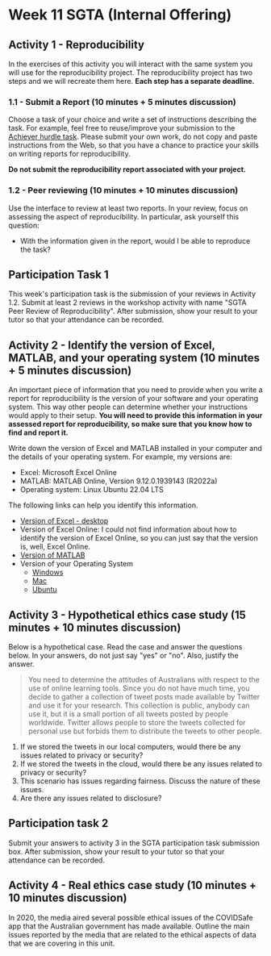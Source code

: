 # Week 11 SGTA (Internal Offering)

## Activity 1 - Reproducibility

In the exercises of this activity you will interact with the same system you will use for the reproducibility project. The reproducibility project has two steps and we will recreate them here. **Each step has a separate deadline.**

### 1.1 - Submit a Report (10 minutes + 5 minutes discussion)

Choose a task of your choice and write a set of instructions describing the task. For example, feel free to reuse/improve your submission to the [Achiever hurdle task](https://ilearn.mq.edu.au/mod/turnitintooltwo/view.php?id=6969594). Please submit your own work, do not copy and paste instructions from the Web, so that you have a chance to practice your skills on writing reports for reproducibility.

**Do not submit the reproducibility report associated with your project.**

### 1.2 - Peer reviewing (10 minutes + 10 minutes discussion)

Use the interface to review at least two reports. In your review, focus on assessing the aspect of reproducibility. In particular, ask yourself this question:

* With the information given in the report, would I be able to reproduce the task?

## Participation Task 1

This week's participation task is the submission of your reviews in Activity 1.2. Submit at least 2 reviews in the workshop activity with name "SGTA Peer Review of Reproducibility". After submission, show your result to your tutor so that your attendance can be recorded.

## Activity 2 - Identify the version of Excel, MATLAB, and your operating system (10 minutes + 5 minutes discussion)

An important piece of information that you need to provide when you write a report for reproducibility is the version of your software and your operating system. This way other people can determine whether your instructions would apply to their setup. **You will need to provide this information in your assessed report for reproducibility, so make sure that you know how to find and report it.**

Write down the version of Excel and MATLAB installed in your computer and the details of your operating system. For example, my versions are:

* Excel: Microsoft Excel Online
* MATLAB: MATLAB Online, Version 9.12.0.1939143 (R2022a)
* Operating system: Linux Ubuntu 22.04 LTS

The following links can help you identify this information.

* [Version of Excel - desktop](https://support.office.com/en-us/article/about-office-what-version-of-office-am-i-using-932788b8-a3ce-44bf-bb09-e334518b8b19)
* Version of Excel Online: I could not find information about how to identify the version of Excel Online, so you can just say that the version is, well, Excel Online.
* [Version of MATLAB](https://www.mathworks.com/help/matlab/ref/version.html)
* Version of your Operating System
  * [Windows](https://support.microsoft.com/en-au/help/13443/windows-which-version-am-i-running)
  * [Mac](https://support.apple.com/en-au/HT201260)
  * [Ubuntu](https://help.ubuntu.com/community/CheckingYourUbuntuVersion)

## Activity 3 - Hypothetical ethics case study (15 minutes + 10 minutes discussion)

Below is a hypothetical case. Read the case and answer the questions below. In your answers, do not just say "yes" or "no". Also, justify the answer.

> You need to determine the attitudes of Australians with respect to the use of online learning tools. Since you do not have much time, you decide to gather a collection of tweet posts made available by Twitter and use it for your research. This collection is public, anybody can use it, but it is a small portion of all tweets posted by people worldwide. Twitter allows people to store the tweets collected for personal use but forbids them to distribute the tweets to other people.

1. If we stored the tweets in our local computers, would there be any issues related to privacy or security?
2. If we stored the tweets in the cloud, would there be any issues related to privacy or security?
3. This scenario has issues regarding fairness. Discuss the nature of these issues.
4. Are there any issues related to disclosure?

## Participation task 2

Submit your answers to activity 3 in the SGTA participation task submission box. After submission, show your result to your tutor so that your attendance can be recorded.

## Activity 4 - Real ethics case study (10 minutes + 10 minutes discussion)

In 2020, the media aired several possible ethical issues of the COVIDSafe app that the Australian government has made available. Outline the main issues reported by the media that are related to the ethical aspects of data that we are covering in this unit.
